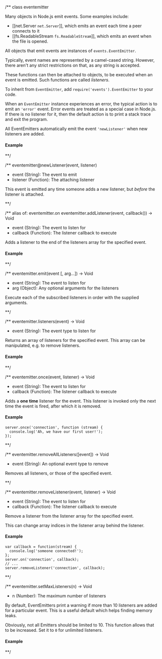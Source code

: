 /**
class eventemitter

Many objects in Node.js emit events. Some examples include:

* [[net.Server `net.Server`]], which emits an event each time a peer connects to it
* [[fs.ReadableStream `fs.ReadableStream`]], which emits an event when the file is opened. 

All objects that emit events are instances of `events.EventEmitter`.

Typically, event names are represented by a camel-cased string. However, there aren't any strict restrictions on that, as any string is accepted.

These functions can then be attached to objects, to be executed when an event is emitted. Such functions are called _listeners_.

To inherit from `EventEmitter`, add `require('events').EventEmitter` to your code.

When an `EventEmitter` instance experiences an error, the typical action is to emit an `'error'` event. Error events are treated as a special case in Node.js. If there is no listener for it, then the default action is to print a stack trace and exit the program.

All EventEmitters automatically emit the event `'newListener'` when new listeners are added.

#### Example

<script src='http://snippets.c9.io/github.com/c9/nodemanual.org-examples/nodejs_ref_guide/event_emitter/eventemitter.js?linestart=0&lineend=0&showlines=false' defer='defer'></script>

**/

/**
eventemitter@newListener(event, listener)
- event (String): The event to emit
- listener (Function): The attaching listener

This event is emitted any time someone adds a new listener, but *before* the listener is attached.

**/ 


/** alias of: eventemitter.on
eventemitter.addListener(event, callback()) -> Void
- event (String):  The event to listen for
- callback (Function):  The listener callback to execute

Adds a listener to the end of the listeners array for the specified event.

#### Example

<script src='http://snippets.c9.io/github.com/c9/nodemanual.org-examples/nodejs_ref_guide/event_emitter/eventemitter.addlistener.js?linestart=0&lineend=0&showlines=false' defer='defer'></script>

**/ 


/**
eventemitter.emit(event [, arg...]) -> Void
- event (String): The event to listen for
- arg (Object):  Any optional arguments for the listeners

Execute each of the subscribed listeners in order with the supplied arguments.

**/ 


/**
eventemitter.listeners(event) -> Void
- event (String): The event type to listen for

Returns an array of listeners for the specified event. This array can be manipulated, e.g. to remove listeners.

#### Example

<script src='http://snippets.c9.io/github.com/c9/nodemanual.org-examples/nodejs_ref_guide/event_emitter/eventemitter.listeners.js?linestart=0&lineend=0&showlines=false' defer='defer'></script>
    
**/ 


/**
eventemitter.once(event, listener) -> Void
- event (String):  The event to listen for
- callback (Function):  The listener callback to execute

Adds a **one time** listener for the event. This listener is invoked only the next time the event is fired, after which it is removed.

#### Example

    server.once('connection', function (stream) {
      console.log('Ah, we have our first user!');
    });

**/ 


/**
eventemitter.removeAllListeners([event]) -> Void
- event (String): An optional event type to remove

Removes all listeners, or those of the specified event.

**/ 


/**
eventemitter.removeListener(event, listener) -> Void
- event (String):  The event to listen for
- callback (Function):  The listener callback to execute

Remove a listener from the listener array for the specified event.

<Caution>This can change array indices in the listener array behind the listener.</Caution>

#### Example

    var callback = function(stream) {
      console.log('someone connected!');
    };
    server.on('connection', callback);
    // ...
    server.removeListener('connection', callback);

**/ 


/**
eventemitter.setMaxListeners(n) -> Void
- n (Number): The maximum number of listeners

By default, EventEmitters print a warning if more than 10 listeners are added for a particular event. This is a useful default which helps finding memory leaks.

Obviously, not all Emitters should be limited to 10. This function allows that to be increased. Set it to `0` for unlimited listeners.

#### Example

<script src='http://snippets.c9.io/github.com/c9/nodemanual.org-examples/nodejs_ref_guide/event_emitter/eventemitter.setMaxListeners.js?linestart=0&lineend=0&showlines=false' defer='defer'></script>

**/ 

